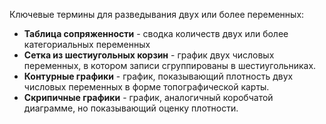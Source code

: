 Ключевые термины для разведывания двух или более переменных:

* **Таблица сопряженности** - сводка количеств двух или более категориальных переменных
* **Сетка из шестиугольных корзин** - график двух числовых переменных, в котором записи сгруппированы в шестиугольниках.
* **Контурные графики** - график, показывающий плотность двух числовых переменных в форме топографической карты.
* **Скрипичные графики** - график, аналогичный коробчатой диаграмме, но показывающий оценку плотности.